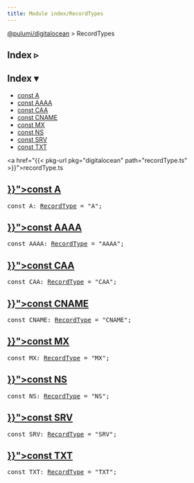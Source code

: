 ```yaml
---
title: Module index/RecordTypes
---
```


<!-- WARNING: this page was generated by a tool. Do not edit it by hand. -->
<!-- To change it, please see https://github.com/pulumi/docs/tree/master/tools/tscdocgen. -->

<a href="../">@pulumi/digitalocean</a> &gt; RecordTypes

<div class="toggleVisible">
<div class="collapsed">
<h2 class="pdoc-module-header toggleButton" title="Click to show Index">Index ▹</h2>
</div>
<div class="expanded">
<h2 class="pdoc-module-header toggleButton" title="Click to hide Index">Index ▾</h2>
<div class="pdoc-module-contents">
<ul>
<li><a href="#A">const A</a></li>
<li><a href="#AAAA">const AAAA</a></li>
<li><a href="#CAA">const CAA</a></li>
<li><a href="#CNAME">const CNAME</a></li>
<li><a href="#MX">const MX</a></li>
<li><a href="#NS">const NS</a></li>
<li><a href="#SRV">const SRV</a></li>
<li><a href="#TXT">const TXT</a></li>
</ul>

<a href="{{< pkg-url pkg="digitalocean" path="recordType.ts" >}}">recordType.ts</a> 
</div>
</div>
</div>


<h2 class="pdoc-module-header" id="A">
<a class="pdoc-member-name" href="{{< pkg-url pkg="digitalocean" path="recordType.ts#L16" >}}">const <b>A</b></a>
</h2>
<div class="pdoc-module-contents">
<pre class="highlight"><span class='kd'>const</span> A: <a href='#RecordType'>RecordType</a> = <span class='s2'>&#34;A&#34;</span>;</pre>
</div>
<h2 class="pdoc-module-header" id="AAAA">
<a class="pdoc-member-name" href="{{< pkg-url pkg="digitalocean" path="recordType.ts#L17" >}}">const <b>AAAA</b></a>
</h2>
<div class="pdoc-module-contents">
<pre class="highlight"><span class='kd'>const</span> AAAA: <a href='#RecordType'>RecordType</a> = <span class='s2'>&#34;AAAA&#34;</span>;</pre>
</div>
<h2 class="pdoc-module-header" id="CAA">
<a class="pdoc-member-name" href="{{< pkg-url pkg="digitalocean" path="recordType.ts#L18" >}}">const <b>CAA</b></a>
</h2>
<div class="pdoc-module-contents">
<pre class="highlight"><span class='kd'>const</span> CAA: <a href='#RecordType'>RecordType</a> = <span class='s2'>&#34;CAA&#34;</span>;</pre>
</div>
<h2 class="pdoc-module-header" id="CNAME">
<a class="pdoc-member-name" href="{{< pkg-url pkg="digitalocean" path="recordType.ts#L19" >}}">const <b>CNAME</b></a>
</h2>
<div class="pdoc-module-contents">
<pre class="highlight"><span class='kd'>const</span> CNAME: <a href='#RecordType'>RecordType</a> = <span class='s2'>&#34;CNAME&#34;</span>;</pre>
</div>
<h2 class="pdoc-module-header" id="MX">
<a class="pdoc-member-name" href="{{< pkg-url pkg="digitalocean" path="recordType.ts#L20" >}}">const <b>MX</b></a>
</h2>
<div class="pdoc-module-contents">
<pre class="highlight"><span class='kd'>const</span> MX: <a href='#RecordType'>RecordType</a> = <span class='s2'>&#34;MX&#34;</span>;</pre>
</div>
<h2 class="pdoc-module-header" id="NS">
<a class="pdoc-member-name" href="{{< pkg-url pkg="digitalocean" path="recordType.ts#L21" >}}">const <b>NS</b></a>
</h2>
<div class="pdoc-module-contents">
<pre class="highlight"><span class='kd'>const</span> NS: <a href='#RecordType'>RecordType</a> = <span class='s2'>&#34;NS&#34;</span>;</pre>
</div>
<h2 class="pdoc-module-header" id="SRV">
<a class="pdoc-member-name" href="{{< pkg-url pkg="digitalocean" path="recordType.ts#L23" >}}">const <b>SRV</b></a>
</h2>
<div class="pdoc-module-contents">
<pre class="highlight"><span class='kd'>const</span> SRV: <a href='#RecordType'>RecordType</a> = <span class='s2'>&#34;SRV&#34;</span>;</pre>
</div>
<h2 class="pdoc-module-header" id="TXT">
<a class="pdoc-member-name" href="{{< pkg-url pkg="digitalocean" path="recordType.ts#L22" >}}">const <b>TXT</b></a>
</h2>
<div class="pdoc-module-contents">
<pre class="highlight"><span class='kd'>const</span> TXT: <a href='#RecordType'>RecordType</a> = <span class='s2'>&#34;TXT&#34;</span>;</pre>
</div>
